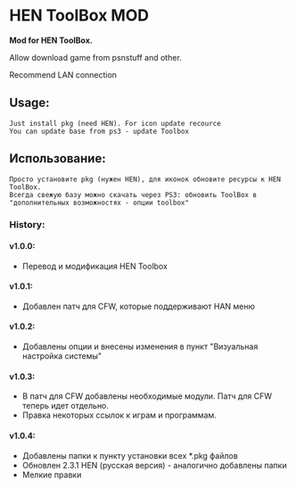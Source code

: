 # HEN ToolBox MOD
**Mod for HEN ToolBox.**

Allow download game from psnstuff and other.

Recommend LAN connection

## Usage:
	Just install pkg (need HEN). For icon update recource
	You can update base from ps3 - update Toolbox
	
## Использование:	
	Просто установите pkg (нужен HEN), для иконок обновите ресурсы к HEN ToolBox.
	Всегда свежую базу можно скачать через PS3: обновить ToolBox в "дополнительных возможностях - опции toolbox" 

### History:

#### v1.0.0: 
- Перевод и модификация HEN Toolbox 

#### v1.0.1: 
- Добавлен патч для CFW, которые поддерживают HAN меню

#### v1.0.2: 
- Добавлены опции и внесены изменения в пункт "Визуальная настройка системы"

#### v1.0.3: 
- В патч для CFW добавлены необходимые модули. Патч для CFW теперь идет отдельно. 
- Правка некоторых ссылок к играм и программам.

#### v1.0.4:
- Добавлены папки к пункту установки всех *.pkg файлов
- Обновлен 2.3.1 HEN (русская версия) - аналогично добавлены папки
- Мелкие правки



